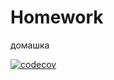 # Homework
домашка

[![codecov](https://codecov.io/gh/Focus1337/Homework/branch/master/graph/badge.svg?token=WQUIE9IEVJ)](https://codecov.io/gh/Focus1337/Homework)
